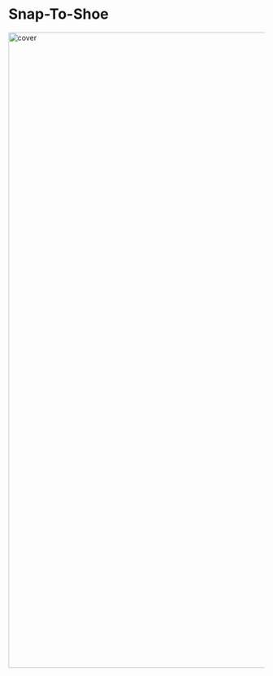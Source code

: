 # Snap-To-Shoe
<img width="1250" alt="cover" src="https://user-images.githubusercontent.com/10698943/230796509-3268f981-0bd1-4ec1-bcff-20bffe708420.png">
